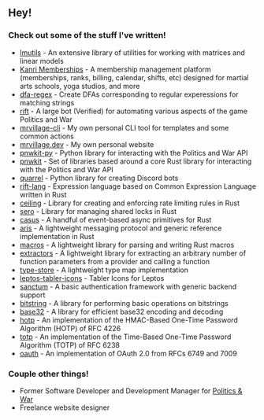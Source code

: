 ## Hey!

### Check out some of the stuff I've written!

- [lmutils](https://github.com/GMELab/lmutils.r) - An extensive library of utilities for working with matrices and linear models
- [Kanri Memberships](https://kanrimemberships.com) - A membership management platform (memberships, ranks, billing, calendar, shifts, etc) designed for martial arts schools, yoga studios, and more
- [dfa-regex](https://github.com/mrvillage/dfa-regex) - Create DFAs corresponding to regular experessions for matching strings
- [rift](https://github.com/mrvillage/rift) - A large bot (Verified) for automating various aspects of the game Politics and War
- [mrvillage-cli](https://github.com/mrvillage/mrvillage-cli) - My own personal CLI tool for templates and some common actions
- [mrvillage.dev](https://github.com/mrvillage/mrvillage.dev) - My own personal website
- [pnwkit-py](https://github.com/mrvillage/pnwkit-py) - Python library for interacting with the Politics and War API
- [pnwkit](https://github.com/mrvillage/pnwkit) - Set of libraries based around a core Rust library for interacting with the Politics and War API
- [quarrel](https://github.com/mrvillage/quarrel) - Python library for creating Discord bots
- [rift-lang](https://github.com/mrvillage/rift-lang) - Expression language based on Common Expression Language written in Rust
- [ceiling](https://github.com/mrvillage/ceiling) - Library for creating and enforcing rate limiting rules in Rust
- [sero](https://github.com/mrvillage/sero) - Library for managing shared locks in Rust
- [casus](https://github.com/mrvillage/casus) - A handful of event-based async primitives for Rust
- [aris](https://github.com/mrvillage/aris) - A lightweight messaging protocol and generic reference implementation in Rust
- [macros](https://github.com/mrvillage/macros) - A lightweight library for parsing and writing Rust macros
- [extractors](https://github.com/mrvillage/extractors) - A lightweight library for extracting an arbitrary number of function parameters from a provider and calling a function
- [type-store](https://github.com/mrvillage/type-store) - A lightweight type map implementation
- [leptos-tabler-icons](https://github.com/mrvillage/leptos-tabler-icons) - Tabler Icons for Leptos
- [sanctum](https://github.com/mrvillage/sanctum) - A basic authentication framework with generic backend support
- [bitstring](https://github.com/v19-io/bitstring-js) - A library for performing basic operations on bitstrings
- [base32](https://github.com/v19-io/base32-js) - A library for efficient base32 encoding and decoding
- [hotp](https://github.com/v19-io/hotp-js) - An implementation of the HMAC-Based One-Time Password Algorithm (HOTP) of RFC 4226
- [totp](https://github.com/v19-io/totp-js) - An implementation of the Time-Based One-Time Password Algorithm (TOTP) of RFC 6238
- [oauth](https://github.com/v19-io/oauth-js) - An implementation of OAuth 2.0 from RFCs 6749 and 7009

### Couple other things!

- Former Software Developer and Development Manager for [Politics & War](https://politicsandwar.com)
- Freelance website designer
